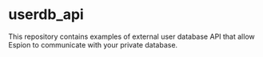 # userdb_api
This repository contains examples of external user database API that allow Espion to communicate with your private database.
